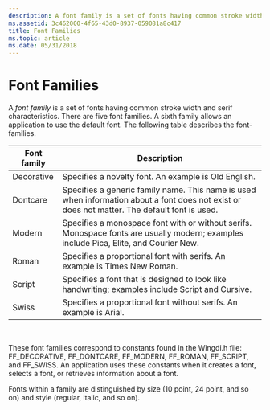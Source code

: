 ```yaml
---
description: A font family is a set of fonts having common stroke width and serif characteristics. There are five font families. A sixth family allows an application to use the default font. The following table describes the font-families.
ms.assetid: 3c462000-4f65-43d0-8937-059081a8c417
title: Font Families
ms.topic: article
ms.date: 05/31/2018
---
```


# Font Families

A *font family* is a set of fonts having common stroke width and serif characteristics. There are five font families. A sixth family allows an application to use the default font. The following table describes the font-families.



| Font family | Description                                                                                                                                   |
|-------------|-----------------------------------------------------------------------------------------------------------------------------------------------|
| Decorative  | Specifies a novelty font. An example is Old English.                                                                                          |
| Dontcare    | Specifies a generic family name. This name is used when information about a font does not exist or does not matter. The default font is used. |
| Modern      | Specifies a monospace font with or without serifs. Monospace fonts are usually modern; examples include Pica, Elite, and Courier New.         |
| Roman       | Specifies a proportional font with serifs. An example is Times New Roman.                                                                     |
| Script      | Specifies a font that is designed to look like handwriting; examples include Script and Cursive.                                              |
| Swiss       | Specifies a proportional font without serifs. An example is Arial.                                                                            |



 

These font families correspond to constants found in the Wingdi.h file: FF\_DECORATIVE, FF\_DONTCARE, FF\_MODERN, FF\_ROMAN, FF\_SCRIPT, and FF\_SWISS. An application uses these constants when it creates a font, selects a font, or retrieves information about a font.

Fonts within a family are distinguished by size (10 point, 24 point, and so on) and style (regular, italic, and so on).

 

 



